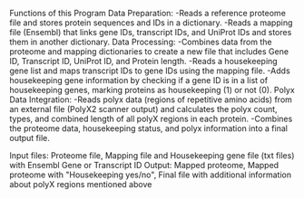 Functions of this Program
Data Preparation:
-Reads a reference proteome file and stores protein sequences and IDs in a dictionary.
-Reads a mapping file (Ensembl) that links gene IDs, transcript IDs, and UniProt IDs and stores them in another dictionary.
Data Processing:
-Combines data from the proteome and mapping dictionaries to create a new file that includes Gene ID, Transcript ID, UniProt ID, and Protein length.
-Reads a housekeeping gene list and maps transcript IDs to gene IDs using the mapping file.
-Adds housekeeping gene information by checking if a gene ID is in a list of housekeeping genes, marking proteins as housekeeping (1) or not (0).
Polyx Data Integration:
-Reads polyx data (regions of repetitive amino acids) from an external file (PolyX2 scanner output) and calculates the polyx count, types, and combined length of all polyX regions in each protein.
-Combines the proteome data, housekeeping status, and polyx information into a final output file.

Input files: Proteome file, Mapping file and Housekeeping gene file (txt files) with Ensembl Gene or Transcript ID
Output: Mapped proteome, Mapped proteome with "Housekeeping yes/no", Final file with additional information about polyX regions mentioned above
